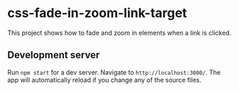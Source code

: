 # css-fade-in-zoom-link-target

This project shows how to fade and zoom in elements when a link is clicked.

## Development server

Run `npm start` for a dev server. Navigate to `http://localhost:3000/`. The app will automatically reload if you change any of the source files.
